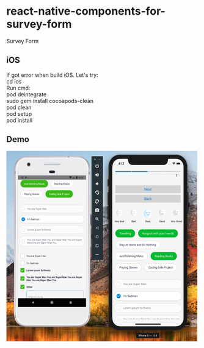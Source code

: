 # react-native-components-for-survey-form
Survey Form

## iOS
If got error when build iOS. Let's try:<br/>
cd ios<br/>
Run cmd:<br/> 
pod deintegrate<br/>
sudo gem install cocoapods-clean<br/>
pod clean<br/>
pod setup<br/>
pod install<br/>


## Demo


<img src="https://github.com/trungnguyen22/react-native-components-for-survey-form/blob/master/art/demo.png" width="500" height="500" />
